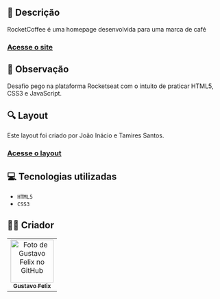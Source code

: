 ## 📄 Descrição
RocketCoffee é uma homepage desenvolvida para uma marca de café

### <a href="https://comforting-puppy-56b897.netlify.app">Acesse o site</a>

## 📑 Observação
Desafio pego na plataforma Rocketseat com o intuito de praticar HTML5, CSS3 e JavaScript.

## 🔍 Layout
Este layout foi criado por João Inácio e Tamires Santos.
### <a href="https://www.figma.com/file/8OXi7jkzY0qb0cuU5b0ufu/RocketCoffee-(Copy)?node-id=316%3A86">Acesse o layout</a>

## 💻 Tecnologias utilizadas

- ``HTML5``
- ``CSS3``

## 🧑‍💻 Criador

<table>
  <tr>
    <td align="center">
      <a href="https://github.com/guusfelix2015">
        <img src="https://avatars.githubusercontent.com/u/54154635?v=4" width="100px;" alt="Foto de Gustavo Felix no GitHub"/><br>
        <sub>
          <b>Gustavo Felix</b>
        </sub>
      </a>
    </td>
  </tr>
</table>
